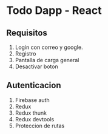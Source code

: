 # Todo Dapp - React
## Requisitos
  1. Login con correo y google.
  2. Registro
  3. Pantalla de carga general
  4. Desactivar boton
## Autenticacion
  1. Firebase auth
  2. Redux
  3. Redux thunk
  4. Redux devtools
  5. Proteccion de rutas
